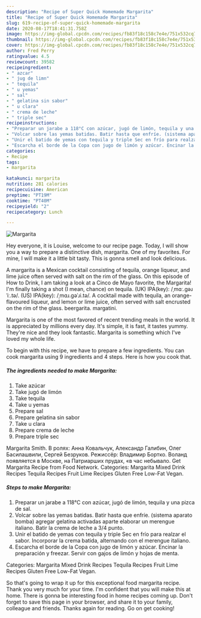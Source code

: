 ```yaml
---
description: "Recipe of Super Quick Homemade Margarita"
title: "Recipe of Super Quick Homemade Margarita"
slug: 619-recipe-of-super-quick-homemade-margarita
date: 2020-08-17T18:41:31.758Z
image: https://img-global.cpcdn.com/recipes/fb83f18c158c7e4e/751x532cq70/margarita-foto-principal.jpg
thumbnail: https://img-global.cpcdn.com/recipes/fb83f18c158c7e4e/751x532cq70/margarita-foto-principal.jpg
cover: https://img-global.cpcdn.com/recipes/fb83f18c158c7e4e/751x532cq70/margarita-foto-principal.jpg
author: Fred Perry
ratingvalue: 4.5
reviewcount: 39582
recipeingredient:
- " azcar"
- " jug de limn"
- " tequila"
- " u yemas"
- " sal"
- " gelatina sin sabor"
- " u clara"
- " crema de leche"
- " triple sec"
recipeinstructions:
- "Preparar un jarabe a 118°C con azúcar, jugó de limón, tequila y una pizca de sal."
- "Volcar sobre las yemas batidas. Batir hasta que enfríe. (sistema aparato bomba) agregar gelatina activadas aparte elaborar un merengue italiano. Batir la crema de leche a 3/4 punto."
- "Unir el batido de yemas con tequila y triple Sec en frío para realzar el sabor. Incorporar la crema batida, alternando con el merengue italiano."
- "Escarcha el borde de la Copa con jugo de limón y azúcar. Encinar la preparación y freezar. Servir con gajos de limón y hojas de menta."
categories:
- Recipe
tags:
- margarita

katakunci: margarita 
nutrition: 281 calories
recipecuisine: American
preptime: "PT19M"
cooktime: "PT40M"
recipeyield: "2"
recipecategory: Lunch

---
```



![Margarita](https://img-global.cpcdn.com/recipes/fb83f18c158c7e4e/751x532cq70/margarita-foto-principal.jpg)

Hey everyone, it is Louise, welcome to our recipe page. Today, I will show you a way to prepare a distinctive dish, margarita. One of my favorites. For mine, I will make it a little bit tasty. This is gonna smell and look delicious.

A margarita is a Mexican cocktail consisting of tequila, orange liqueur, and lime juice often served with salt on the rim of the glass. On this episode of How to Drink, I am taking a look at a Cinco de Mayo favorite, the Margarita! I&#39;m finally taking a shot (I mean, chance) on tequila. (UK) IPA(key): /ˌmɑː.ɡəɹˈiː.tə/. (US) IPA(key): /ˌmɑɹ.ɡəˈɹi.tə/. A cocktail made with tequila, an orange-flavoured liqueur, and lemon or lime juice, often served with salt encrusted on the rim of the glass. beergarita. margatini.

Margarita is one of the most favored of recent trending meals in the world. It is appreciated by millions every day. It's simple, it is fast, it tastes yummy. They're nice and they look fantastic. Margarita is something which I've loved my whole life.


To begin with this recipe, we have to prepare a few ingredients. You can cook margarita using 9 ingredients and 4 steps. Here is how you cook that.

<!--inarticleads1-->

##### The ingredients needed to make Margarita:

1. Take  azúcar
1. Take  jugó de limón
1. Take  tequila
1. Take  u yemas
1. Prepare  sal
1. Prepare  gelatina sin sabor
1. Take  u clara
1. Prepare  crema de leche
1. Prepare  triple sec


Margarita Smith. В ролях: Анна Ковальчук, Александр Галибин, Олег Басилашвили, Сергей Безруков. Режисcёр: Владимир Бортко. Воланд появляется в Москве, на Патриарших прудах, «в час небывало. Get Margarita Recipe from Food Network. Categories: Margarita Mixed Drink Recipes Tequila Recipes Fruit Lime Recipes Gluten Free Low-Fat Vegan. 

<!--inarticleads2-->

##### Steps to make Margarita:

1. Preparar un jarabe a 118°C con azúcar, jugó de limón, tequila y una pizca de sal.
1. Volcar sobre las yemas batidas. Batir hasta que enfríe. (sistema aparato bomba) agregar gelatina activadas aparte elaborar un merengue italiano. Batir la crema de leche a 3/4 punto.
1. Unir el batido de yemas con tequila y triple Sec en frío para realzar el sabor. Incorporar la crema batida, alternando con el merengue italiano.
1. Escarcha el borde de la Copa con jugo de limón y azúcar. Encinar la preparación y freezar. Servir con gajos de limón y hojas de menta.


Categories: Margarita Mixed Drink Recipes Tequila Recipes Fruit Lime Recipes Gluten Free Low-Fat Vegan. 

So that's going to wrap it up for this exceptional food margarita recipe. Thank you very much for your time. I'm confident that you will make this at home. There is gonna be interesting food in home recipes coming up. Don't forget to save this page in your browser, and share it to your family, colleague and friends. Thanks again for reading. Go on get cooking!
